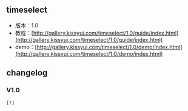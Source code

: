 ## timeselect

* 版本：1.0
* 教程：[http://gallery.kissyui.com/timeselect/1.0/guide/index.html](http://gallery.kissyui.com/timeselect/1.0/guide/index.html)
* demo：[http://gallery.kissyui.com/timeselect/1.0/demo/index.html](http://gallery.kissyui.com/timeselect/1.0/demo/index.html)

## changelog

### V1.0

    [!]


